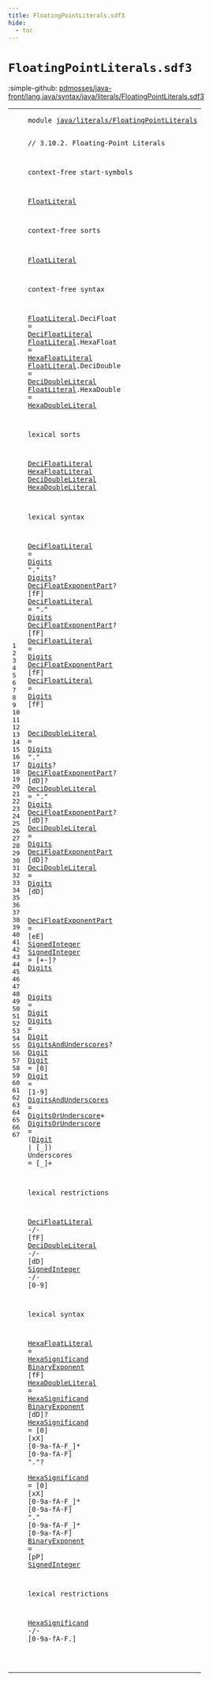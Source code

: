 ```yaml
---
title: FloatingPointLiterals.sdf3
hide:
  - toc
---
```


# `FloatingPointLiterals.sdf3`

:simple-github: [pdmosses/java-front/lang.java/syntax/java/literals/FloatingPointLiterals.sdf3]

[pdmosses/java-front/lang.java/syntax/java/literals/FloatingPointLiterals.sdf3]: https://github.com/pdmosses/java-front/blob/master/lang.java/syntax/java/literals/FloatingPointLiterals.sdf3 "The source file on GitHub"

<div class="sdf3"><table class="highlighttable"><tbody><tr><td class="linenos"><div class="linenodiv"><pre><span></span>1
2
3
4
5
6
7
8
9
10
11
12
13
14
15
16
17
18
19
20
21
22
23
24
25
26
27
28
29
30
31
32
33
34
35
36
37
38
39
40
41
42
43
44
45
46
47
48
49
50
51
52
53
54
55
56
57
58
59
60
61
62
63
64
65
66
67
</pre></div></td>
<td class="code"><pre><code><span class="keyword">module</span> <a href="../Main.sdf3/#java/literals/FloatingPointLiterals_88_123" id="java/literals/FloatingPointLiterals_7_42" title="Referenced at ../Main.sdf3 line 7">java/literals/FloatingPointLiterals</a>

<span class="layout">// 3.10.2. Floating-Point Literals</span>

<span class="keyword">context-free start-symbols</span>
  
  <a href="#FloatLiteral_150_162" id="FloatLiteral_112_124" title="Defined at line 11, 15, 16, 17, 18">FloatLiteral</a>

<span class="keyword">context-free sorts</span>
  
  <a href="#FloatLiteral_112_124" id="FloatLiteral_150_162" title="Referenced at line 7; ../Main.sdf3 line 20">FloatLiteral</a>

<span class="keyword">context-free syntax</span>

  <a href="#FloatLiteral_112_124" id="FloatLiteral_187_199" title="Referenced at line 7; ../Main.sdf3 line 20">FloatLiteral</a>.<span class="cons_Constructor"><span id="DeciFloat_200_209" title="Not referenced locally, nor via imports">DeciFloat</span></span> = <a href="#DeciFloatLiteral_383_399" id="DeciFloatLiteral_212_228" title="Defined at line 22, 29, 30, 31, 32">DeciFloatLiteral</a>
  <a href="#FloatLiteral_112_124" id="FloatLiteral_231_243" title="Referenced at line 7; ../Main.sdf3 line 20">FloatLiteral</a>.<span class="cons_Constructor"><span id="HexaFloat_244_253" title="Not referenced locally, nor via imports">HexaFloat</span></span> = <a href="#HexaFloatLiteral_402_418" id="HexaFloatLiteral_256_272" title="Defined at line 23, 59">HexaFloatLiteral</a>
  <a href="#FloatLiteral_112_124" id="FloatLiteral_275_287" title="Referenced at line 7; ../Main.sdf3 line 20">FloatLiteral</a>.<span class="cons_Constructor"><span id="DeciDouble_288_298" title="Not referenced locally, nor via imports">DeciDouble</span></span> = <a href="#DeciDoubleLiteral_421_438" id="DeciDoubleLiteral_301_318" title="Defined at line 24, 34, 35, 36, 37">DeciDoubleLiteral</a>
  <a href="#FloatLiteral_112_124" id="FloatLiteral_321_333" title="Referenced at line 7; ../Main.sdf3 line 20">FloatLiteral</a>.<span class="cons_Constructor"><span id="HexaDouble_334_344" title="Not referenced locally, nor via imports">HexaDouble</span></span> = <a href="#HexaDoubleLiteral_441_458" id="HexaDoubleLiteral_347_364" title="Defined at line 25, 60">HexaDoubleLiteral</a>

<span class="keyword">lexical sorts</span>

  <a href="#DeciFloatLiteral_212_228" id="DeciFloatLiteral_383_399" title="Referenced at line 15, 53">DeciFloatLiteral</a>
  <a href="#HexaFloatLiteral_256_272" id="HexaFloatLiteral_402_418" title="Referenced at line 16">HexaFloatLiteral</a>
  <a href="#DeciDoubleLiteral_301_318" id="DeciDoubleLiteral_421_438" title="Referenced at line 17, 54">DeciDoubleLiteral</a>
  <a href="#HexaDoubleLiteral_347_364" id="HexaDoubleLiteral_441_458" title="Referenced at line 18">HexaDoubleLiteral</a>

<span class="keyword">lexical syntax</span>

  <a href="#DeciFloatLiteral_212_228" id="DeciFloatLiteral_478_494" title="Referenced at line 15, 53">DeciFloatLiteral</a> = <a href="#Digits_1003_1009" id="Digits_497_503" title="Defined at line 42, 43">Digits</a> <span class="cons_Lit">"."</span> <a href="#Digits_1003_1009" id="Digits_508_514" title="Defined at line 42, 43">Digits</a>? <a href="#DeciFloatExponentPart_922_943" id="DeciFloatExponentPart_516_537" title="Defined at line 39">DeciFloatExponentPart</a>? [<span class="cons_Regular">f</span><span class="cons_Regular">F</span>]
  <a href="#DeciFloatLiteral_212_228" id="DeciFloatLiteral_546_562" title="Referenced at line 15, 53">DeciFloatLiteral</a> = <span class="cons_Lit">"."</span> <a href="#Digits_1003_1009" id="Digits_569_575" title="Defined at line 42, 43">Digits</a> <a href="#DeciFloatExponentPart_922_943" id="DeciFloatExponentPart_576_597" title="Defined at line 39">DeciFloatExponentPart</a>? [<span class="cons_Regular">f</span><span class="cons_Regular">F</span>]
  <a href="#DeciFloatLiteral_212_228" id="DeciFloatLiteral_606_622" title="Referenced at line 15, 53">DeciFloatLiteral</a> = <a href="#Digits_1003_1009" id="Digits_625_631" title="Defined at line 42, 43">Digits</a> <a href="#DeciFloatExponentPart_922_943" id="DeciFloatExponentPart_632_653" title="Defined at line 39">DeciFloatExponentPart</a> [<span class="cons_Regular">f</span><span class="cons_Regular">F</span>]
  <a href="#DeciFloatLiteral_212_228" id="DeciFloatLiteral_661_677" title="Referenced at line 15, 53">DeciFloatLiteral</a> = <a href="#Digits_1003_1009" id="Digits_680_686" title="Defined at line 42, 43">Digits</a> [<span class="cons_Regular">f</span><span class="cons_Regular">F</span>]
  
  <a href="#DeciDoubleLiteral_301_318" id="DeciDoubleLiteral_697_714" title="Referenced at line 17, 54">DeciDoubleLiteral</a> = <a href="#Digits_1003_1009" id="Digits_717_723" title="Defined at line 42, 43">Digits</a> <span class="cons_Lit">"."</span> <a href="#Digits_1003_1009" id="Digits_728_734" title="Defined at line 42, 43">Digits</a>? <a href="#DeciFloatExponentPart_922_943" id="DeciFloatExponentPart_736_757" title="Defined at line 39">DeciFloatExponentPart</a>? [<span class="cons_Regular">d</span><span class="cons_Regular">D</span>]?
  <a href="#DeciDoubleLiteral_301_318" id="DeciDoubleLiteral_767_784" title="Referenced at line 17, 54">DeciDoubleLiteral</a> = <span class="cons_Lit">"."</span> <a href="#Digits_1003_1009" id="Digits_791_797" title="Defined at line 42, 43">Digits</a> <a href="#DeciFloatExponentPart_922_943" id="DeciFloatExponentPart_798_819" title="Defined at line 39">DeciFloatExponentPart</a>? [<span class="cons_Regular">d</span><span class="cons_Regular">D</span>]?
  <a href="#DeciDoubleLiteral_301_318" id="DeciDoubleLiteral_829_846" title="Referenced at line 17, 54">DeciDoubleLiteral</a> = <a href="#Digits_1003_1009" id="Digits_849_855" title="Defined at line 42, 43">Digits</a> <a href="#DeciFloatExponentPart_922_943" id="DeciFloatExponentPart_856_877" title="Defined at line 39">DeciFloatExponentPart</a> [<span class="cons_Regular">d</span><span class="cons_Regular">D</span>]?
  <a href="#DeciDoubleLiteral_301_318" id="DeciDoubleLiteral_886_903" title="Referenced at line 17, 54">DeciDoubleLiteral</a> = <a href="#Digits_1003_1009" id="Digits_906_912" title="Defined at line 42, 43">Digits</a> [<span class="cons_Regular">d</span><span class="cons_Regular">D</span>]
 
  <a href="#DeciFloatExponentPart_516_537" id="DeciFloatExponentPart_922_943" title="Referenced at line 29, 30, 31, 34, 35, 36">DeciFloatExponentPart</a> = [<span class="cons_Regular">e</span><span class="cons_Regular">E</span>] <a href="#SignedInteger_967_980" id="SignedInteger_951_964" title="Defined at line 40">SignedInteger</a>
  <a href="#SignedInteger_951_964" id="SignedInteger_967_980" title="Referenced at line 39, 55, 63">SignedInteger</a> = [\+\-]? <a href="#Digits_1003_1009" id="Digits_991_997" title="Defined at line 42, 43">Digits</a>
  
  <a href="#Digits_497_503" id="Digits_1003_1009" title="Referenced at line 29, 30, 31, 32, 34, 35, 36, 37, 40">Digits</a> = <a href="#Digit_1065_1070" id="Digit_1012_1017" title="Defined at line 44, 45">Digit</a>
  <a href="#Digits_497_503" id="Digits_1020_1026" title="Referenced at line 29, 30, 31, 32, 34, 35, 36, 37, 40">Digits</a> = <a href="#Digit_1065_1070" id="Digit_1029_1034" title="Defined at line 44, 45">Digit</a> <a href="#DigitsAndUnderscores_1095_1115" id="DigitsAndUnderscores_1035_1055" title="Defined at line 46">DigitsAndUnderscores</a>? <a href="#Digit_1065_1070" id="Digit_1057_1062" title="Defined at line 44, 45">Digit</a>
  <a href="#Digit_1012_1017" id="Digit_1065_1070" title="Referenced at line 42, 43, 47">Digit</a> = [<span class="cons_Regular">0</span>]
  <a href="#Digit_1012_1017" id="Digit_1079_1084" title="Referenced at line 42, 43, 47">Digit</a> = [<span class="cons_Regular">1</span>-<span class="cons_Regular">9</span>]
  <a href="#DigitsAndUnderscores_1035_1055" id="DigitsAndUnderscores_1095_1115" title="Referenced at line 43">DigitsAndUnderscores</a> = <a href="#DigitsOrUnderscore_1140_1158" id="DigitsOrUnderscore_1118_1136" title="Defined at line 47">DigitsOrUnderscore</a>+
  <a href="#DigitsOrUnderscore_1118_1136" id="DigitsOrUnderscore_1140_1158" title="Referenced at line 46">DigitsOrUnderscore</a> = (<a href="#Digit_1065_1070" id="Digit_1162_1167" title="Defined at line 44, 45">Digit</a> | [\_])
  <span id="Underscores_1178_1189" title="Not referenced locally, nor via imports">Underscores</span> = [\_]+


<span class="keyword">lexical restrictions</span>

  <a href="#DeciFloatLiteral_383_399" id="DeciFloatLiteral_1224_1240" title="Defined at line 22, 29, 30, 31, 32">DeciFloatLiteral</a> -/- [<span class="cons_Regular">f</span><span class="cons_Regular">F</span>]
  <a href="#DeciDoubleLiteral_421_438" id="DeciDoubleLiteral_1252_1269" title="Defined at line 24, 34, 35, 36, 37">DeciDoubleLiteral</a> -/- [<span class="cons_Regular">d</span><span class="cons_Regular">D</span>]
  <a href="#SignedInteger_967_980" id="SignedInteger_1281_1294" title="Defined at line 40">SignedInteger</a> -/- [<span class="cons_Regular">0</span>-<span class="cons_Regular">9</span>]

<span class="keyword">lexical syntax</span>

  <a href="#HexaFloatLiteral_256_272" id="HexaFloatLiteral_1324_1340" title="Referenced at line 16">HexaFloatLiteral</a> = <a href="#HexaSignificand_1440_1455" id="HexaSignificand_1343_1358" title="Defined at line 61, 62">HexaSignificand</a> <a href="#BinaryExponent_1590_1604" id="BinaryExponent_1359_1373" title="Defined at line 63">BinaryExponent</a> [<span class="cons_Regular">f</span><span class="cons_Regular">F</span>]
  <a href="#HexaDoubleLiteral_347_364" id="HexaDoubleLiteral_1381_1398" title="Referenced at line 18">HexaDoubleLiteral</a> = <a href="#HexaSignificand_1440_1455" id="HexaSignificand_1401_1416" title="Defined at line 61, 62">HexaSignificand</a> <a href="#BinaryExponent_1590_1604" id="BinaryExponent_1417_1431" title="Defined at line 63">BinaryExponent</a> [<span class="cons_Regular">d</span><span class="cons_Regular">D</span>]?
  <a href="#HexaSignificand_1343_1358" id="HexaSignificand_1440_1455" title="Referenced at line 59, 60, 67">HexaSignificand</a> = [<span class="cons_Regular">0</span>] [<span class="cons_Regular">x</span><span class="cons_Regular">X</span>] [<span class="cons_Regular">0</span>-<span class="cons_Regular">9</span><span class="cons_Regular">a</span>-<span class="cons_Regular">f</span><span class="cons_Regular">A</span>-<span class="cons_Regular">F</span>\_]* [<span class="cons_Regular">0</span>-<span class="cons_Regular">9</span><span class="cons_Regular">a</span>-<span class="cons_Regular">f</span><span class="cons_Regular">A</span>-<span class="cons_Regular">F</span>] <span class="cons_Lit">"."</span>?  
  <a href="#HexaSignificand_1343_1358" id="HexaSignificand_1503_1518" title="Referenced at line 59, 60, 67">HexaSignificand</a> = [<span class="cons_Regular">0</span>] [<span class="cons_Regular">x</span><span class="cons_Regular">X</span>] [<span class="cons_Regular">0</span>-<span class="cons_Regular">9</span><span class="cons_Regular">a</span>-<span class="cons_Regular">f</span><span class="cons_Regular">A</span>-<span class="cons_Regular">F</span>\_]* [<span class="cons_Regular">0</span>-<span class="cons_Regular">9</span><span class="cons_Regular">a</span>-<span class="cons_Regular">f</span><span class="cons_Regular">A</span>-<span class="cons_Regular">F</span>] <span class="cons_Lit">"."</span> [<span class="cons_Regular">0</span>-<span class="cons_Regular">9</span><span class="cons_Regular">a</span>-<span class="cons_Regular">f</span><span class="cons_Regular">A</span>-<span class="cons_Regular">F</span>\_]* [<span class="cons_Regular">0</span>-<span class="cons_Regular">9</span><span class="cons_Regular">a</span>-<span class="cons_Regular">f</span><span class="cons_Regular">A</span>-<span class="cons_Regular">F</span>]
  <a href="#BinaryExponent_1359_1373" id="BinaryExponent_1590_1604" title="Referenced at line 59, 60">BinaryExponent</a> = [<span class="cons_Regular">p</span><span class="cons_Regular">P</span>] <a href="#SignedInteger_967_980" id="SignedInteger_1612_1625" title="Defined at line 40">SignedInteger</a>

<span class="keyword">lexical restrictions</span>

  <a href="#HexaSignificand_1440_1455" id="HexaSignificand_1651_1666" title="Defined at line 61, 62">HexaSignificand</a> -/- [<span class="cons_Regular">0</span>-<span class="cons_Regular">9</span><span class="cons_Regular">a</span>-<span class="cons_Regular">f</span><span class="cons_Regular">A</span>-<span class="cons_Regular">F</span>\.]

</code></pre></td></tr></tbody></table></div>